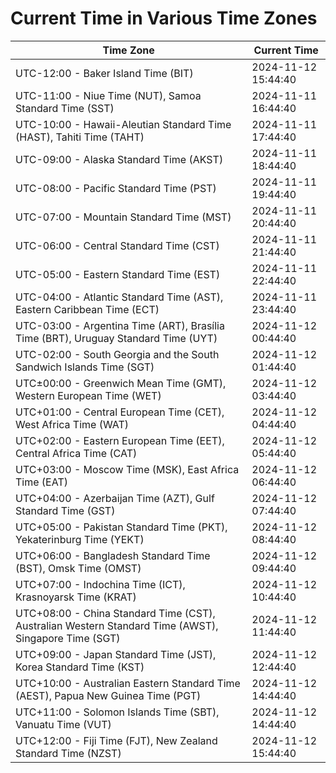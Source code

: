 # Current Time in Various Time Zones

| Time Zone | Current Time |
|-----------|--------------|
| UTC-12:00 - Baker Island Time (BIT) | 2024-11-12 15:44:40 |
| UTC-11:00 - Niue Time (NUT), Samoa Standard Time (SST) | 2024-11-11 16:44:40 |
| UTC-10:00 - Hawaii-Aleutian Standard Time (HAST), Tahiti Time (TAHT) | 2024-11-11 17:44:40 |
| UTC-09:00 - Alaska Standard Time (AKST) | 2024-11-11 18:44:40 |
| UTC-08:00 - Pacific Standard Time (PST) | 2024-11-11 19:44:40 |
| UTC-07:00 - Mountain Standard Time (MST) | 2024-11-11 20:44:40 |
| UTC-06:00 - Central Standard Time (CST) | 2024-11-11 21:44:40 |
| UTC-05:00 - Eastern Standard Time (EST) | 2024-11-11 22:44:40 |
| UTC-04:00 - Atlantic Standard Time (AST), Eastern Caribbean Time (ECT) | 2024-11-11 23:44:40 |
| UTC-03:00 - Argentina Time (ART), Brasília Time (BRT), Uruguay Standard Time (UYT) | 2024-11-12 00:44:40 |
| UTC-02:00 - South Georgia and the South Sandwich Islands Time (SGT) | 2024-11-12 01:44:40 |
| UTC±00:00 - Greenwich Mean Time (GMT), Western European Time (WET) | 2024-11-12 03:44:40 |
| UTC+01:00 - Central European Time (CET), West Africa Time (WAT) | 2024-11-12 04:44:40 |
| UTC+02:00 - Eastern European Time (EET), Central Africa Time (CAT) | 2024-11-12 05:44:40 |
| UTC+03:00 - Moscow Time (MSK), East Africa Time (EAT) | 2024-11-12 06:44:40 |
| UTC+04:00 - Azerbaijan Time (AZT), Gulf Standard Time (GST) | 2024-11-12 07:44:40 |
| UTC+05:00 - Pakistan Standard Time (PKT), Yekaterinburg Time (YEKT) | 2024-11-12 08:44:40 |
| UTC+06:00 - Bangladesh Standard Time (BST), Omsk Time (OMST) | 2024-11-12 09:44:40 |
| UTC+07:00 - Indochina Time (ICT), Krasnoyarsk Time (KRAT) | 2024-11-12 10:44:40 |
| UTC+08:00 - China Standard Time (CST), Australian Western Standard Time (AWST), Singapore Time (SGT) | 2024-11-12 11:44:40 |
| UTC+09:00 - Japan Standard Time (JST), Korea Standard Time (KST) | 2024-11-12 12:44:40 |
| UTC+10:00 - Australian Eastern Standard Time (AEST), Papua New Guinea Time (PGT) | 2024-11-12 14:44:40 |
| UTC+11:00 - Solomon Islands Time (SBT), Vanuatu Time (VUT) | 2024-11-12 14:44:40 |
| UTC+12:00 - Fiji Time (FJT), New Zealand Standard Time (NZST) | 2024-11-12 15:44:40 |
